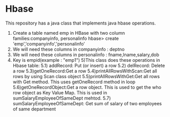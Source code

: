 # Hbase
This repository has a java class that implements java hbase operations.
1)	Create a table named emp in HBase with two column families:companyinfo, personalinfo
hbase> create 'emp','companyinfo','personalinfo'
2) We will need these columns in companyinfo : deptno 
3) We will need these columns in personalinfo : fname,lname,salary,dob
4) Key is empid(example : "emp1")
5)This class does these operations in Hbase table: 
  5.1) addRecord:  Put (or insert) a row
  5.2) delRecord: Delete a row
  5.3)getOneRecord:Get a row
  5.4)printAllRowsWithScan:Get all rows by using Scan class object
  5.5)printAllRowsWithGet:Get all rows with Get method. This uses getOneRecord method in loop
  5.6)getOneRecordObject:Get a row object. This is used to get the who row object as Key Value Map. This is used in           sumSalaryEmployeeOfSameDept mehtod. 
  5.7) sumSalaryEmployeeOfSameDept: Get sum of salary of two employees of same department

